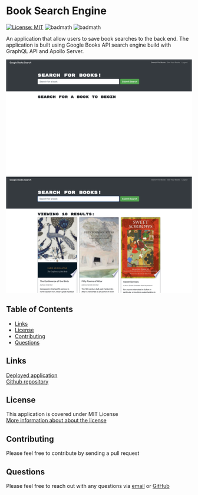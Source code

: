 # Book Search Engine

  [![License: MIT](https://img.shields.io/badge/License-MIT-yellow.svg)](https://opensource.org/licenses/MIT)
  ![badmath](https://img.shields.io/github/languages/top/samersaemeldahr/Book-Search-Engine)
  ![badmath](https://img.shields.io/github/languages/count/samersaemeldahr/Book-Search-Engine)

An application that allow users to save book searches to the back end. The application is built using Google Books API search engine build with GraphQL API and Apollo Server.

  ![app Screenshot](./Assets/screenshot1.png)
  ![app Screenshot](./Assets/screenshot2.png)

  ## Table of Contents
  
  * [Links](#Links)
  * [License](#license) 
  * [Contributing](#contributing)
  * [Questions](#questions) 

  ## Links

[Deployed application](https://desolate-headland-77113.herokuapp.com/)\
[Github repository](https://github.com/samersaemeldahr/Book-Search-Engine)

## License
This application is covered under MIT License<br>[More information about about the license](https://choosealicense.com/licenses/mit/)
  
  ## Contributing
  Please feel free to contribute by sending a pull request

  ## Questions
  Please feel free to reach out with any questions via [email](mailto:samersaemeldahr@gmail.com) or [GitHub](https://www.github.com/samersaemeldahr)